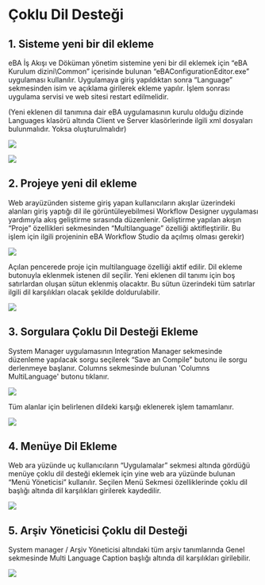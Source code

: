 # Çoklu Dil Desteği

## 1.	Sisteme yeni bir  dil ekleme

eBA İş Akışı ve Döküman yönetim sistemine yeni bir dil eklemek için “eBA Kurulum dizini\Common”  içerisinde bulunan “eBAConfigurationEditor.exe” uygulaması kullanılır. 
Uygulamaya giriş yapıldıktan sonra “Language” sekmesinden isim ve açıklama girilerek ekleme yapılır. İşlem sonrası uygulama servisi ve web sitesi restart edilmelidir.

(Yeni eklenen dil tanımına dair eBA uygulamasının kurulu olduğu dizinde Languages klasörü altında Client ve Server klasörlerinde ilgili xml dosyaları bulunmalıdır.  Yoksa oluşturulmalıdır)


![](https://docsbimser.blob.core.windows.net/imagecontainer/1-%20Sisteme%20Yeni%20Dil%20Ekleme-7020282b-caa4-45ab-99db-35a53cb71114.png)

![](https://docsbimser.blob.core.windows.net/imagecontainer/1.1%20-%20Kurulumla%20gelen%20dil%20dosyaları%20örneği-157c6e92-daa8-4171-a77b-889c4705e395.png)

## 2.	Projeye yeni dil ekleme

Web arayüzünden sisteme giriş yapan kullanıcıların akışlar üzerindeki alanları giriş yaptığı dil ile görüntüleyebilmesi Workflow Designer uygulaması yardımıyla akış geliştirme sırasında düzenlenir. 
Geliştirme yapılan akışın “Proje” özellikleri sekmesinden “Multilanguage” özelliği aktifleştirilir. Bu işlem için ilgili projeninin eBA Workflow Studio da açılmış olması gerekir)


![](https://docsbimser.blob.core.windows.net/imagecontainer/2.1%20-%20Proje%20Multilanguage%20özellikleri-6b5f0f00-cd6f-464e-beb0-531aec0a4a88.png)

Açılan pencerede proje için multilanguage özelliği aktif edilir.
Dil ekleme butonuyla eklenmek istenen dil seçilir.  Yeni eklenen dil tanımı için boş satırlardan oluşan sütun eklenmiş olacaktır. Bu sütun üzerindeki tüm satırlar ilgili dil karşılıkları olacak şekilde doldurulabilir.

![](https://docsbimser.blob.core.windows.net/imagecontainer/2.2-%20Projeye%20Dil%20Ekleme-4ae53c27-144d-47fb-8391-026834006b9c.png)

## 3.	Sorgulara Çoklu Dil Desteği Ekleme

System Manager uygulamasının Integration Manager sekmesinde düzenleme yapılacak sorgu seçilerek “Save an Compile” butonu ile sorgu derlenmeye başlanır. 
Columns sekmesinde bulunan 'Columns MultiLanguage' butonu tıklanır.


![](https://docsbimser.blob.core.windows.net/imagecontainer/3.1%20-%20Sorgu%20Derleme2-7ac7dd4d-b565-409e-b7f6-045ec9a37025.png)

Tüm alanlar için belirlenen dildeki karşığı eklenerek işlem tamamlanır. 



![](https://docsbimser.blob.core.windows.net/imagecontainer/3.2%20-%20Sorgu%20Dil%20Karşılıkları-ee514dc1-fd62-4fc6-bb11-d4f0f47adbad.png)

## 4.	Menüye Dil Ekleme 

Web ara yüzünde uç kullanıcıların “Uygulamalar” sekmesi altında gördüğü menüye çoklu dil desteği eklemek için yine web ara yüzünde bulunan “Menü Yöneticisi” kullanılır. 
Seçilen Menü Sekmesi özelliklerinde çoklu dil başlığı altında dil karşılıkları girilerek kaydedilir.

![](https://docsbimser.blob.core.windows.net/imagecontainer/4.1%20-%20Menü%20Yöneticisi-7fd66610-fcdb-4899-87a3-fa4a7e0bbe94.png)

## 5.	Arşiv Yöneticisi Çoklu dil Desteği

System manager / Arşiv Yöneticisi altındaki tüm arşiv tanımlarında Genel sekmesinde Multi Language Caption başlığı altında dil karşılıkları girilebilir.

![](https://docsbimser.blob.core.windows.net/imagecontainer/5.1%20-%20Arşiv%20Başlıklarında%20Dil%20karşılıkları-6d9bb0fe-9e63-4775-a179-32ab8b0b33b4.png)

